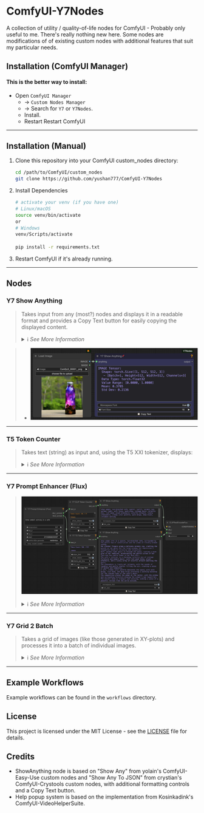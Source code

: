 # ComfyUI-Y7Nodes

A collection of utility / quality-of-life nodes for ComfyUI - Probably only useful to me.  There's really nothing new here. Some nodes are modifications of of existing custom nodes with additional features that suit my particular needs.

## Installation (ComfyUI Manager)

 #### This is the better way to install: 
 - Open `ComfyUI Manager` 
   - → `Custom Nodes Manager` 
   - → Search for `Y7` or `Y7Nodes`. 
   - Install. 
   - Restart Restart ComfyUI

------

## Installation (Manual)

1. Clone this repository into your ComfyUI custom_nodes directory:
   ```bash
   cd /path/to/ComfyUI/custom_nodes
   git clone https://github.com/yushan777/ComfyUI-Y7Nodes
   
   ```

2. Install Dependencies
   ```bash
   # activate your venv (if you have one)
   # Linux/macOS
   source venv/bin/activate
   or 
   # Windows
   venv/Scripts/activate
   
   pip install -r requirements.txt   
   ```

3. Restart ComfyUI if it's already running.

------

## Nodes

### Y7 Show Anything

> Takes input from any (most?) nodes and displays it in a readable format and provides a Copy Text button for easily copying the displayed content.
> <details>
>   <summary>ℹ️ <i>See More Information</i></summary>
>   - Based on other nodes that already work just fine.  I just always wanted one with a `copy text` button for easy copying of long generated prompts (for editing or use elsewhere). It will primarily show `string, integer, float and boolean` values directly but will also (try to) display tensor data. 


>   - ![Show Anything Example 2 ](assets/show_anything.jpg)
> </details>


---

### T5 Token Counter

> Takes text (string) as input and, using the T5 XXl tokenizer, displays:
> <details>
>   <summary>ℹ️ <i>See More Information</i></summary>
>   
>   - The number of tokens in the text  
>   - Whether the input exceeds the model's token limit  (256 or 512)
>   - The final token within the range, along with surrounding context  
>   - All tokens within the limit, plus any overflow tokens beyond it
>   - Copy Text button: copies the contets displayed in the text widget
>   - Pass-though output for original text
>
>   ![clip_token_count](assets/t5_token_count.jpg)
> </details>

------

### Y7 Prompt Enhancer (Flux)

> ![Prompt Enhancer (Flux) ](assets/prompt_enhancer.jpg)
> <details>
>   <summary>ℹ️ <i>See More Information</i></summary>
>   
>   **Prompt Enhancer (Flux)** will take any basic prompt and enhance it and produce T5 and CLIP friendly variants of the enhanced prompt. If you have fine-tuned a model with a token / trigger word then use `[trigger_word]` or if it's combined with a subject `[trigger_word man]`.
>   
>   LLM model used is: Meta's [Llama-3.2-3B-Instruct (from unsloth's repo)](https://huggingface.co/unsloth/Llama-3.2-3B-Instruct)
>   
>   #### Background: 
>   
>   Flux.1 uses two encoders: CLIP and T5 XXL. CLIP processes only the first 77 tokens (including <bos>/<eos>), and anything beyond that depends on the implementation. In ComfyUI, long prompts are split into 77-token chunks for CLIP, which are then batched and concatenated. On the other hand, T5, supports up to 512 tokens (or 256 in the "schnell" version) and works well with natural, descriptive language.
>   
>   Most users simply feed the same (T5) prompt into both encoders, as it's the most straightforward approach. However, because the first 77 tokens are shared by both encoders—and the rest are exclusive to T5—how you structure your prompt can make a big difference.
>   
>   Front-loading long prose too early can reduce CLIP's effectiveness, while cramming too many keywords up front may limit T5's ability to build nuance throughout the rest of the prompt.
>   
>   For better results (possibly), a hybrid approach of starting with high-impact keywords to guide CLIP, then follow with flowing, descriptive language tailored for T5. This approach plays to the strengths of both encoders (maybe).
>   
>   The node will attempt to download the default model (approx 6.5GB) if it can't be found.  
>   If you wish to download it manually then you can get the files from 
>   https://huggingface.co/teknium/OpenHermes-2.5-Mistral-7B and place them under the directory path show below:
>   
>   ```
>   ComfyUI
>   └── models
>       └── LLM
>           └── OpenHermes-2.5-Mistral-7B
>           |   ├── added_tokens.json
>           |   ├── config.json
>           |   ├── generation_config.json
>           |   ├── model-00001-of-00002.safetensors
>           |   ├── model-00002-of-00002.safetensors
>           |   ├── model.safetensors.index.json
>           |   ├── special_tokens_map.json
>           |   ├── tokenizer.model
>           |   ├── tokenizer_config.json
>           |   ├── transformers_inference.py
>           |
>   ```
>   
>   Likewise for https://huggingface.co/teknium/Hermes-Trismegistus-Mistral-7B
>   
>   ```
>   ComfyUI
>   └── models
>       └── LLM        
>           └── Hermes-Trismegistus-Mistral-7B        
>           |   ├── added_tokens.json
>           |   ├── config.json
>           |   ├── generation_config.json
>           |   ├── pytorch_model-00001-of-00002.bin
>           |   ├── pytorch_model-00002-of-00002.bin
>           |   ├── pytorch_model.bin.index.json
>           |   ├── special_tokens_map.json
>           |   ├── tokenizer.model
>           |   ├── tokenizer_config.json
>   ```
> </details>

------

### Y7 Grid 2 Batch

> Takes a grid of images (like those generated in XY-plots) and processes it into a batch of individual images.
> <details>
>   <summary>ℹ️ <i>See More Information</i></summary>
>   
>   Define the number of rows, columns, the size of the individual images in the grid, any offsets (to account for headers). Output is a batch of images that can be processed further in your workflow
>   
>   ![grid2batch](assets/grid2batch.jpg)
>   
>   **Parameters:**
>   
>   - `rows`: Number of rows in the grid
>   - `columns`: Number of columns in the grid
>   - `width`: Width of each individual image in the grid (in pixels)
>   - `height`: Height of each individual image in the grid (in pixels)
>   - `x_header`: If grid has an X header, specify its width in pixels. Set to 0 if there is no header.
>   - `y_header`: If grid has a Y header, specify its height in pixels. Set to 0 if there is no header.
> </details>

---

## Example Workflows

Example workflows can be found in the `workflows` directory. 

## License

This project is licensed under the MIT License - see the [LICENSE](LICENSE) file for details.

## Credits

- ShowAnything node is based on "Show Any" from yolain's ComfyUI-Easy-Use custom nodes and "Show Any To JSON" from crystian's ComfyUI-Crystools custom nodes, with additional formatting controls and a Copy Text button.
- Help popup system is based on the implementation from Kosinkadink's ComfyUI-VideoHelperSuite.


